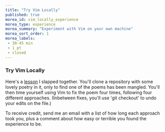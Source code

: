 ```yaml
---
title: "Try Vim Locally"
published: true
morea_id: vim_locally_experience
morea_type: experience
morea_summary: "Experiment with Vim on your own machine"
morea_sort_order: 1
morea_labels:
 - 30-45 min
 - 1 pt
 - closed
---
```


### Try Vim Locally

Here's a [lesson](http://codenhance.com/2015/08/26/how-to-vim/) I slapped together. You'll clone a repository with some lovely poetry in it, only to find one of the poems has been mangled. You'll then time yourself using Vim to fix the poem four times, following four different approaches. (Inbetween fixes, you'll use 'git checkout' to undo your edits on the file.)

To receive credit, send me an email with a list of how long each approach took you, plus a comment about how easy or terrible you found the experience to be.
